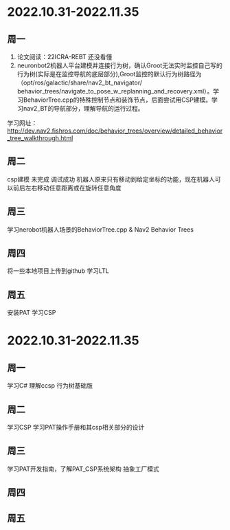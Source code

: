 # 2022.10.31-2022.11.35
## 周一
1. 论文阅读：22ICRA-REBT 还没看懂
2. neuronbot2机器人平台建模并连接行为树，确认Groot无法实时监控自己写的行为树(实际是在监控导航的底层部分),Groot监控的默认行为树路径为
（opt/ros/galactic/share/nav2_bt_navigator/ behavior_trees/navigate_to_pose_w_replanning_and_recovery.xml）。学习BehaviorTree.cpp的特殊控制节点和装饰节点，后面尝试用CSP建模。学习nav2_BT的导航部分，理解导航的运行过程。

学习网址：http://dev.nav2.fishros.com/doc/behavior_trees/overview/detailed_behavior_tree_walkthrough.html

## 周二
csp建模  未完成 
调试成功  机器人原来只有移动到给定坐标的功能，现在机器人可以前后左右移动任意距离或在旋转任意角度


## 周三
学习nerobot机器人场景的BehaviorTree.cpp  & Nav2 Behavior Trees 

## 周四
将一些本地项目上传到github  学习LTL

## 周五
安装PAT  学习CSP

# 2022.10.31-2022.11.35
## 周一
学习C#  理解ccsp 行为树基础版

## 周二
学习CSP  学习PAT操作手册和其csp相关部分的设计


## 周三
学习PAT开发指南，了解PAT_CSP系统架构
抽象工厂模式

## 周四


## 周五
